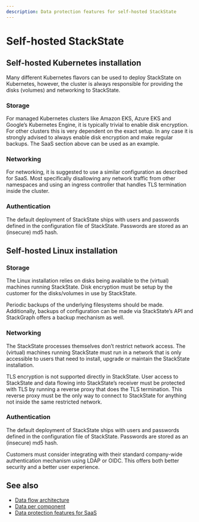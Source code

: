 ```yaml
---
description: Data protection features for self-hosted StackState
---
```


# Self-hosted StackState

## Self-hosted Kubernetes installation

Many different Kubernetes flavors can be used to deploy StackState on Kubernetes, however, the cluster is always responsible for providing the disks \(volumes\) and networking to StackState.

### Storage

For managed Kubernetes clusters like Amazon EKS, Azure EKS and Google’s Kubernetes Engine, it is typically trivial to enable disk encryption. For other clusters this is very dependent on the exact setup. In any case it is strongly advised to always enable disk encryption and make regular backups. The SaaS section above can be used as an example.

### Networking

For networking, it is suggested to use a similar configuration as described for SaaS. Most specifically disallowing any network traffic from other namespaces and using an ingress controller that handles TLS termination inside the cluster.

### Authentication

The default deployment of StackState ships with users and passwords defined in the configuration file of StackState. Passwords are stored as an \(insecure\) md5 hash.

## Self-hosted Linux installation

### Storage

The Linux installation relies on disks being available to the \(virtual\) machines running StackState. Disk encryption must be setup by the customer for the disks/volumes in use by StackState.

Periodic backups of the underlying filesystems should be made. Additionally, backups of configuration can be made via StackState’s API and StackGraph offers a backup mechanism as well.

### Networking

The StackState processes themselves don’t restrict network access. The \(virtual\) machines running StackState must run in a network that is only accessible to users that need to install, upgrade or maintain the StackState installation.

TLS encryption is not supported directly in StackState. User access to StackState and data flowing into StackState’s receiver must be protected with TLS by running a reverse proxy that does the TLS termination. This reverse proxy must be the only way to connect to StackState for anything not inside the same restricted network.

### Authentication

The default deployment of StackState ships with users and passwords defined in the configuration file of StackState. Passwords are stored as an \(insecure\) md5 hash.

Customers must consider integrating with their standard company-wide authentication mechanism using LDAP or OIDC. This offers both better security and a better user experience.

## See also

* [Data flow architecture](data-flow-architecture.md)
* [Data per component](data-per-component.md)
* [Data protection features for SaaS](saas.md)

